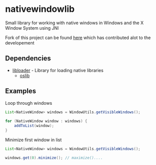 # nativewindowlib

Small library for working with native windows in Windows and the X Window System using JNI

Fork of this project can be found [here](https://github.com/U2ForMeJava/nativewindowlib) which has contributed alot to the developement

## Dependencies

- [libloader](https://github.com/redpois0n/libloader) - Library for loading native libraries
	- [oslib](https://github.com/redpois0n/oslib)

## Examples

Loop through windows
```java
List<NativeWindow> windows = WindowUtils.getVisibleWindows();
		    
for (NativeWindow window : windows) {
	addToList(window);
}		    
```

Minimize first window in list
```java
List<NativeWindow> windows = WindowUtils.getVisibleWindows();

windows.get(0).minimize(); // maximize()....
```
